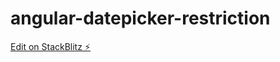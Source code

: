# angular-datepicker-restriction

[Edit on StackBlitz ⚡️](https://stackblitz.com/edit/angular-udmqdh)